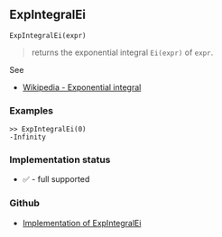 ## ExpIntegralEi

```
ExpIntegralEi(expr)
```

> returns the exponential integral `Ei(expr)` of `expr`.
  
See
* [Wikipedia - Exponential integral](https://en.wikipedia.org/wiki/Exponential_integral)

### Examples

```
>> ExpIntegralEi(0)
-Infinity
```
 






### Implementation status

* &#x2705; - full supported

### Github

* [Implementation of ExpIntegralEi](https://github.com/axkr/symja_android_library/blob/master/symja_android_library/matheclipse-core/src/main/java/org/matheclipse/core/builtin/HypergeometricFunctions.java#L385) 
